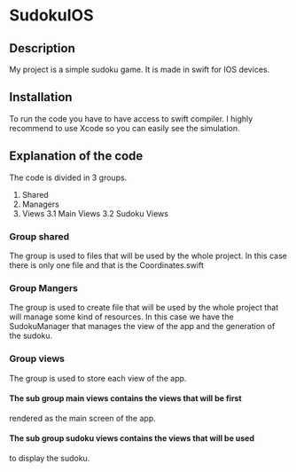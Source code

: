 # SudokuIOS

## Description 
My project is a simple sudoku game. It is made in swift for IOS devices.

## Installation
To run the code you have to have access to swift compiler.
I highly recommend to use Xcode so you can easily see the simulation.

## Explanation of the code
The code is divided in 3 groups.
1. Shared 
2. Managers
3. Views
    3.1 Main Views
    3.2 Sudoku Views
    
### Group shared
The group is used to files that will be used by the whole project.
In this case there is only one file and that is the Coordinates.swift

### Group Mangers
The group is used to create file that will be used by the whole project
that will manage some kind of resources. In this case we have the SudokuManager 
that manages the view of the app and the generation of the sudoku.

### Group views
The group is used to store each view of the app.

#### The sub group main views contains the views that will be first
rendered as the main screen of the app.

#### The sub group sudoku views contains the views that will be used
 to display the sudoku.

